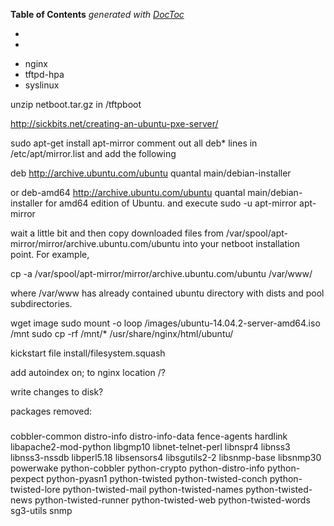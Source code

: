 <!-- START doctoc generated TOC please keep comment here to allow auto update -->
<!-- DON'T EDIT THIS SECTION, INSTEAD RE-RUN doctoc TO UPDATE -->
**Table of Contents**  *generated with [DocToc](https://github.com/thlorenz/doctoc)*

  - [](#)
- [](#-1)

<!-- END doctoc generated TOC please keep comment here to allow auto update -->

 * nginx
  * tftpd-hpa
   * syslinux

unzip netboot.tar.gz in /tftpboot

http://sickbits.net/creating-an-ubuntu-pxe-server/

sudo apt-get install apt-mirror
comment out all deb* lines in /etc/apt/mirror.list and add the following

deb http://archive.ubuntu.com/ubuntu quantal main/debian-installer

or deb-amd64 http://archive.ubuntu.com/ubuntu quantal main/debian-installer for amd64 edition of Ubuntu.
and execute sudo -u apt-mirror apt-mirror

wait a little bit and then copy downloaded files from /var/spool/apt-mirror/mirror/archive.ubuntu.com/ubuntu into your netboot installation point. For example,

cp -a /var/spool/apt-mirror/mirror/archive.ubuntu.com/ubuntu /var/www/

where /var/www has already contained ubuntu directory with dists and pool subdirectories.

wget image
sudo mount -o loop /images/ubuntu-14.04.2-server-amd64.iso /mnt
sudo cp -rf /mnt/* /usr/share/nginx/html/ubuntu/

kickstart file
install/filesystem.squash

add autoindex on; to nginx location /?

write changes to disk?


packages removed:

###
 cobbler-common distro-info distro-info-data fence-agents hardlink
    libapache2-mod-python libgmp10 libnet-telnet-perl libnspr4 libnss3
	     libnss3-nssdb libperl5.18 libsensors4 libsgutils2-2 libsnmp-base libsnmp30
		        powerwake python-cobbler python-crypto python-distro-info python-pexpect
				         python-pyasn1 python-twisted python-twisted-conch python-twisted-lore
						            python-twisted-mail python-twisted-names python-twisted-news
									             python-twisted-runner python-twisted-web python-twisted-words sg3-utils snmp

##

